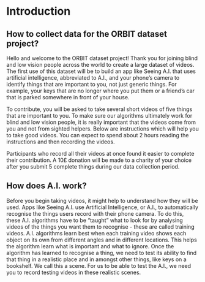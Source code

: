 # Introduction

## How to collect data for the ORBIT dataset project?

Hello and welcome to the ORBIT dataset project! Thank you for joining blind and low vision people across the world to create a large dataset of videos. The first use of this dataset will be to build an app like Seeing A.I. that uses artificial intelligence, abbreviated to A.I., and your phone’s camera to identify things that are important to you, not just generic things. For example, your keys that are no longer where you put them or a friend’s car that is parked somewhere in front of your house.  

To contribute, you will be asked to take several short videos of five things that are important to you. To make sure our algorithms ultimately work for blind and low vision people, it is really important that the videos come from you and not from sighted helpers. Below are instructions which will help you to take good videos. You can expect to spend about 2 hours reading the instructions and then recording the videos.  

Participants who record all their videos at once found it easier to complete their contribution. A 10£ donation will be made to a charity of your choice after you submit 5 complete things during our data collection period.

## How does A.I. work?

Before you begin taking videos, it might help to understand how they will be used. Apps like Seeing A.I. use Artificial Intelligence, or A.I., to automatically recognise the things users record with their phone camera. To do this, these A.I. algorithms have to be “taught” what to look for by analysing videos of the things you want them to recognise - these are called training videos. A.I. algorithms learn best when each training video shows each object on its own from different angles and in different locations. This helps the algorithm learn what is important and what to ignore. Once the algorithm has learned to recognise a thing, we need to test its ability to find that thing in a realistic place and in amongst other things, like keys on a bookshelf. We call this a scene. For us to be able to test the A.I., we need you to record testing videos in these realistic scenes.  
